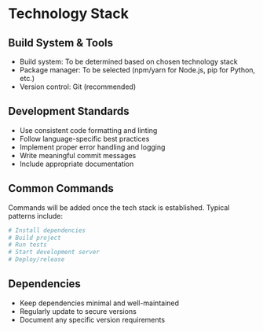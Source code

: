 # Technology Stack

## Build System & Tools
- Build system: To be determined based on chosen technology stack
- Package manager: To be selected (npm/yarn for Node.js, pip for Python, etc.)
- Version control: Git (recommended)

## Development Standards
- Use consistent code formatting and linting
- Follow language-specific best practices
- Implement proper error handling and logging
- Write meaningful commit messages
- Include appropriate documentation

## Common Commands
Commands will be added once the tech stack is established. Typical patterns include:

```bash
# Install dependencies
# Build project
# Run tests
# Start development server
# Deploy/release
```

## Dependencies
- Keep dependencies minimal and well-maintained
- Regularly update to secure versions
- Document any specific version requirements